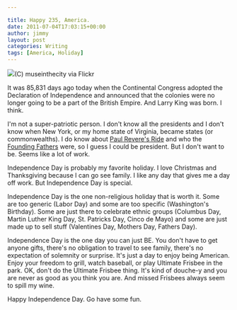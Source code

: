 ```yaml
---

title: Happy 235, America.
date: 2011-07-04T17:03:15+00:00
author: jimmy
layout: post
categories: Writing
tags: [America, Holiday]
---
```

[![][1]][2](C) museinthecity via Flickr

It was 85,831 days ago today when the Continental Congress adopted the Declaration of Independence and announced that the colonies were no longer going to be a part of the British Empire. And Larry King was born. I think. 

I'm not a super-patriotic person. I don't know all the presidents and I don't know when New York, or my home state of Virginia, became states (or commonwealths). I do know about [Paul Revere's Ride][3] and who the [Founding Fathers][4] were, so I guess I could be president. But I don't want to be. Seems like a lot of work. 

Independence Day is probably my favorite holiday. I love Christmas and Thanksgiving because I can go see family. I like any day that gives me a day off work. But Independence Day is special. 

Independence Day is the one non-religious holiday that is worth it. Some are too generic (Labor Day) and some are too specific (Washington's Birthday). Some are just there to celebrate ethnic groups (Columbus Day, Martin Luther King Day, St. Patricks Day, Cinco de Mayo) and some are just made up to sell stuff (Valentines Day, Mothers Day, Fathers Day). 

Independence Day is the one day you can just BE. You don't have to get anyone gifts, there's no obligation to travel to see family, there's no expectation of solemnity or surprise. It's just a day to enjoy being American. Enjoy your freedom to grill, watch baseball, or play Ultimate Frisbee in the park. OK, don't do the Ultimate Frisbee thing. It's kind of douche-y and you are never as good as you think you are. And missed Frisbees always seem to spill my wine. 

Happy Independence Day. Go have some fun. 

   [1]: http://farm2.static.flickr.com/1285/1264104937_8d9bacc03a_m.jpg?__SQUARESPACE_CACHEVERSION=1309800498958
   [2]: http://www.flickr.com/photos/49651178@N00/
   [3]: http://www.politico.com/blogs/bensmith/0611/Paul_Revere_redux.html?showall
   [4]: http://www.huffingtonpost.com/2011/06/28/michele-bachmann-john-quincy-adams_n_885868.html


